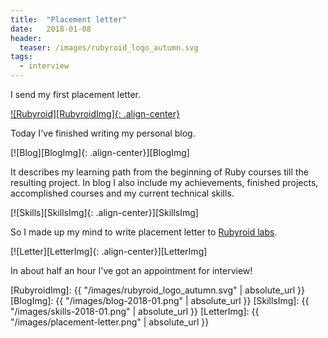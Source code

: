 ```yaml
---
title:  "Placement letter"
date:   2018-01-08
header:
  teaser: /images/rubyroid_logo_autumn.svg
tags:
  - interview
---
```

I send my first placement letter.

[![Rubyroid][RubyroidImg]{: .align-center}][Rubyroid]

Today I've finished writing my personal blog.

[![Blog][BlogImg]{: .align-center}][BlogImg]

It describes my learning path from the beginning of Ruby courses till the resulting project.
In blog I also include my achievements, finished projects, accomplished courses and my current technical skills.

[![Skills][SkillsImg]{: .align-center}][SkillsImg]

So I made up my mind to write placement letter to [Rubyroid labs][Rubyroid].

[![Letter][LetterImg]{: .align-center}][LetterImg]

In about half an hour I've got an appointment for interview!

[Rubyroid]: https://rubyroidlabs.com
[RubyroidImg]: {{ "/images/rubyroid_logo_autumn.svg" | absolute_url }}
[BlogImg]: {{ "/images/blog-2018-01.png" | absolute_url }}
[SkillsImg]: {{ "/images/skills-2018-01.png" | absolute_url }}
[LetterImg]: {{ "/images/placement-letter.png" | absolute_url }}

